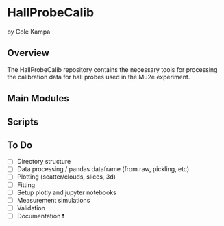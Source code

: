 # HallProbeCalib
by Cole Kampa
## Overview
The HallProbeCalib repository contains the necessary tools for processing the calibration data for hall probes used in the Mu2e experiment.
## Main Modules
## Scripts
## To Do
- [ ] Directory structure
- [ ] Data processing / pandas dataframe (from raw, pickling, etc)
- [ ] Plotting (scatter/clouds, slices, 3d)
- [ ] Fitting
- [ ] Setup plotly and jupyter notebooks
- [ ] Measurement simulations
- [ ] Validation
- [ ] Documentation :exclamation:
